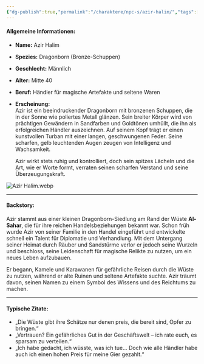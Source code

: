```yaml
---
{"dg-publish":true,"permalink":"/charaktere/npc-s/azir-halim/","tags":["NPC","DND"],"created":"2025-02-02T20:27:52.941+01:00","updated":"2025-02-02T20:30:18.159+01:00"}
---
```


#### **Allgemeine Informationen:**

- **Name:** Azir Halim
    
- **Spezies:** Dragonborn (Bronze-Schuppen)
    
- **Geschlecht:** Männlich
    
- **Alter:** Mitte 40
    
- **Beruf:** Händler für magische Artefakte und seltene Waren
    
- **Erscheinung:**  
    Azir ist ein beeindruckender Dragonborn mit bronzenen Schuppen, die in der Sonne wie poliertes Metall glänzen. Sein breiter Körper wird von prächtigen Gewändern in Sandfarben und Goldtönen umhüllt, die ihn als erfolgreichen Händler auszeichnen. Auf seinem Kopf trägt er einen kunstvollen Turban mit einer langen, geschwungenen Feder. Seine scharfen, gelb leuchtenden Augen zeugen von Intelligenz und Wachsamkeit.
    
    Azir wirkt stets ruhig und kontrolliert, doch sein spitzes Lächeln und die Art, wie er Worte formt, verraten seinen scharfen Verstand und seine Überzeugungskraft.
    

![Azir Halim.webp](/img/user/PNG's/Azir%20Halim.webp)

---

#### **Backstory:**

Azir stammt aus einer kleinen Dragonborn-Siedlung am Rand der Wüste **Al-Sahar**, die für ihre reichen Handelsbeziehungen bekannt war. Schon früh wurde Azir von seiner Familie in den Handel eingeführt und entwickelte schnell ein Talent für Diplomatie und Verhandlung. Mit dem Untergang seiner Heimat durch Räuber und Sandstürme verlor er jedoch seine Wurzeln und beschloss, seine Leidenschaft für magische Relikte zu nutzen, um ein neues Leben aufzubauen.

Er begann, Kamele und Karawanen für gefährliche Reisen durch die Wüste zu nutzen, während er alte Ruinen und seltene Artefakte suchte. Azir träumt davon, seinen Namen zu einem Symbol des Wissens und des Reichtums zu machen.

---

#### **Typische Zitate:**

- „Die Wüste gibt ihre Schätze nur denen preis, die bereit sind, Opfer zu bringen.“
- „Vertrauen? Ein gefährliches Gut in der Geschäftswelt – ich rate euch, es sparsam zu verteilen.“
- „Ich habe gedacht, ich wüsste, was ich tue... Doch wie alle Händler habe auch ich einen hohen Preis für meine Gier gezahlt.“
